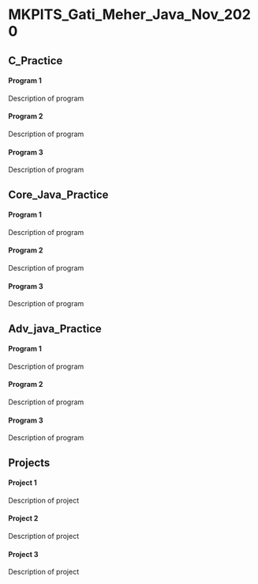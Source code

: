 # MKPITS_Gati_Meher_Java_Nov_2020
## C_Practice
#### Program 1
Description of program

#### Program 2
Description of program

#### Program 3
Description of program

## Core_Java_Practice
#### Program 1
Description of program

#### Program 2
Description of program

#### Program 3
Description of program


## Adv_java_Practice
#### Program 1
Description of program

#### Program 2
Description of program

#### Program 3
Description of program


## Projects
#### Project 1
Description of project

#### Project 2
Description of project

#### Project 3
Description of project
